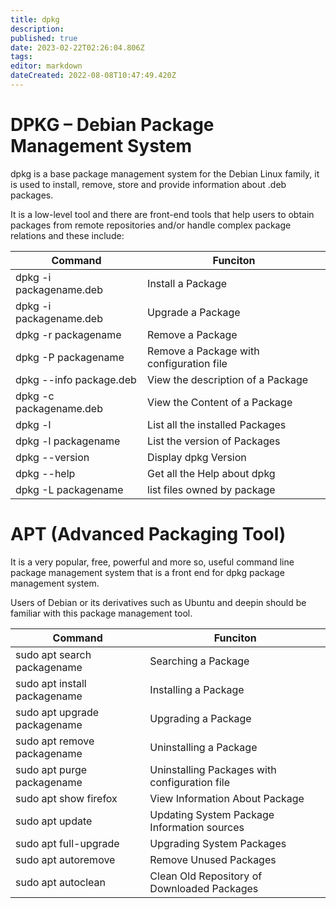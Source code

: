 ```yaml
---
title: dpkg
description: 
published: true
date: 2023-02-22T02:26:04.806Z
tags: 
editor: markdown
dateCreated: 2022-08-08T10:47:49.420Z
---
```


# DPKG – Debian Package Management System

dpkg is a base package management system for the Debian Linux family, it is used to install, remove, store and provide information about .deb packages.

It is a low-level tool and there are front-end tools that help users to obtain packages from remote repositories and/or handle complex package relations and these include:

| Command | Funciton |
| - | - |
dpkg -i packagename.deb	| Install a Package
dpkg -i packagename.deb	| Upgrade a Package
dpkg -r packagename	| Remove a Package
dpkg -P packagename	| Remove a Package with configuration file
dpkg --info package.deb	| View the description of a Package
dpkg -c packagename.deb	| View the Content of a Package
dpkg -l 			| List all the installed Packages
dpkg -l packagename	| List the version of Packages
dpkg --version | Display dpkg Version
dpkg --help	| Get all the Help about dpkg
dpkg -L packagename | list files owned by package

# APT (Advanced Packaging Tool)

It is a very popular, free, powerful and more so, useful command line package management system that is a front end for dpkg package management system.

Users of Debian or its derivatives such as Ubuntu and deepin should be familiar with this package management tool.

| Command | Funciton |
| - | - |
| sudo apt search packagename | Searching a Package |
| sudo apt install packagename | Installing a Package |
| sudo apt upgrade packagename |	Upgrading a Package |
| sudo apt remove packagename| Uninstalling a Package |
| sudo apt purge packagename | Uninstalling Packages with configuration file |
| sudo apt show firefox | View Information About Package |
| sudo apt update	| Updating System Package Information sources |
| sudo apt full-upgrade	| Upgrading System Packages |
| sudo apt autoremove | Remove Unused Packages |
| sudo apt autoclean |  Clean Old Repository of Downloaded Packages |



